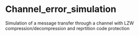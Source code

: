 # Channel_error_simulation
Simulation of a message transfer through a channel with LZW compression/decompression and reprtition code protection
